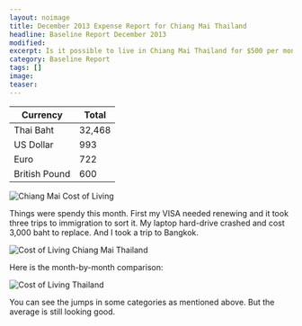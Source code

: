 ```yaml
---
layout: noimage
title: December 2013 Expense Report for Chiang Mai Thailand
headline: Baseline Report December 2013
modified:
excerpt: Is it possible to live in Chiang Mai Thailand for $500 per month?
category: Baseline Report
tags: []
image:
teaser:
---
```


|Currency      |Total |
|--------------|------|
|Thai Baht     |32,468|
|US Dollar     |993   |
|Euro          |722   |
|British Pound |600   |

![Chiang Mai Cost of Living](http://bradonomics.com/baseline-report-december-2013/Chiang-Mai-Spending-Graph-Dec-2013.jpg)

Things were spendy this month. First my VISA needed renewing and it took three trips to immigration to sort it. My laptop hard-drive crashed and cost 3,000 baht to replace. And I took a trip to Bangkok.

![Cost of Living Chiang Mai Thailand](http://bradonomics.com/baseline-report-december-2013/Chiang-Mai-Spending-Category-List-Dec-2013.jpg)

Here is the month-by-month comparison:

![Cost of Living Thailand](http://bradonomics.com/baseline-report-december-2013/Average-Expense-Chiang-Mai-Dec-2013.jpg)

You can see the jumps in some categories as mentioned above. But the average is still looking good.